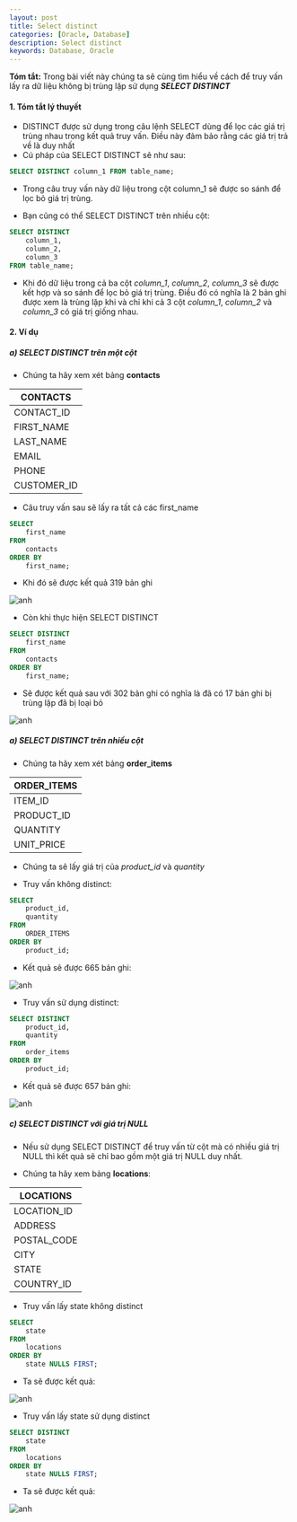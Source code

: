 ```yaml
---
layout: post
title: Select distinct
categories: [Oracle, Database]
description: Select distinct
keywords: Database, Oracle
---
```


**Tóm tắt:** Trong bài viết này chúng ta sẽ cùng tìm hiểu về cách để truy vấn lấy ra dữ liệu không bị trùng lặp sử dụng ***SELECT DISTINCT***

#### 1. Tóm tắt lý thuyết

- DISTINCT được sử dụng trong câu lệnh SELECT dùng để lọc các giá trị trùng nhau trong kết quả truy vấn. Điều này đảm bảo rằng các giá trị trả về là duy nhất
- Cú pháp của SELECT DISTINCT sẽ như sau:

```sql
SELECT DISTINCT column_1 FROM table_name;
```

- Trong câu truy vấn này dữ liệu trong cột column_1 sẽ được so sánh để lọc bỏ giá trị trùng.

- Bạn cũng có thể SELECT DISTINCT trên nhiều cột:

```sql
SELECT DISTINCT 
    column_1,
    column_2,
    column_3
FROM table_name;
```

- Khi đó dữ liệu trong cả ba cột *column_1*, *column_2*, *column_3* sẽ được kết hợp và so sánh để lọc bỏ giá trị trùng. Điều đó có nghĩa là 2 bản ghi được xem là trùng lặp khi và chỉ khi cả 3 cột *column_1*, *column_2* và *column_3* có giá trị giống nhau.

#### 2. Ví dụ 

##### a) SELECT DISTINCT trên một cột

- Chúng ta hãy xem xét bảng **contacts**

|CONTACTS|
|--------|
|CONTACT_ID|
|FIRST_NAME|
|LAST_NAME|
|EMAIL|
|PHONE|
|CUSTOMER_ID|

- Câu truy vấn sau sẽ lấy ra tất cả các first_name 

```sql
SELECT
    first_name
FROM
    contacts
ORDER BY
    first_name;
```

- Khi đó sẽ được kết quả 319 bản ghi

![anh](https://tuhalang.github.io/assets/images/select_non_distinct.png)

- Còn khi thực hiện SELECT DISTINCT

```sql
SELECT DISTINCT
    first_name
FROM
    contacts
ORDER BY
    first_name;
```

- Sẽ được kết quả sau với 302 bản ghi có nghĩa là đã có 17 bản ghi bị trùng lặp đã bị loại bỏ

![anh](https://tuhalang.github.io/assets/images/select_distinct.png)

##### a) SELECT DISTINCT trên nhiều cột

- Chúng ta hãy xem xét bảng **order_items**

|ORDER_ITEMS|
|--------|
|ITEM_ID|
|PRODUCT_ID|
|QUANTITY|
|UNIT_PRICE|

- Chúng ta sẽ lấy giá trị của *product_id* và *quantity*

- Truy vấn không distinct:

```sql
SELECT
    product_id,
    quantity
FROM 
    ORDER_ITEMS
ORDER BY 
    product_id;
```
- Kết quả sẽ được 665 bản ghi:

![anh](https://tuhalang.github.io/assets/images/select_two_col_non_distinct.png)

- Truy vấn sử dụng distinct:

```sql
SELECT DISTINCT
    product_id,
    quantity
FROM
    order_items
ORDER BY
    product_id;
```

- Kết quả sẽ được 657 bản ghi:

![anh](https://tuhalang.github.io/assets/images/select_two_col_distinct.png)

##### c) SELECT DISTINCT với giá trị NULL 

- Nếu sử dụng SELECT DISTINCT để truy vấn từ cột mà có nhiều giá trị NULL thì kết quả sẽ chỉ bao gồm một giá trị NULL duy nhất.

- Chúng ta hãy xem bảng **locations**:

|LOCATIONS|
|---------|
|LOCATION_ID|
|ADDRESS|
|POSTAL_CODE|
|CITY|
|STATE|
|COUNTRY_ID|

- Truy vấn lấy state không distinct

```sql
SELECT 
    state 
FROM 
    locations 
ORDER BY 
    state NULLS FIRST;
```

- Ta sẽ được kết quả:

![anh](https://tuhalang.github.io/assets/images/select_null_non_distinct.png)

- Truy vấn lấy state sử dụng distinct

```sql
SELECT DISTINCT
    state 
FROM 
    locations 
ORDER BY 
    state NULLS FIRST;
```

- Ta sẽ được kết quả:

![anh](https://tuhalang.github.io/assets/images/select_null_distinct.png)
